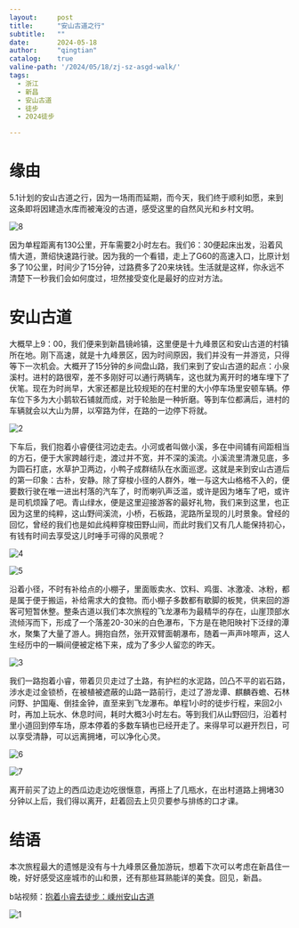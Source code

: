 ```yaml
---
layout:     post
title:      "安山古道之行"
subtitle:   ""
date:       2024-05-18
author:     "qingtian"
catalog:    true
valine-path: '/2024/05/18/zj-sz-asgd-walk/'
tags:
  - 浙江
  - 新昌
  - 安山古道
  - 徒步
  - 2024徒步

---
```


# 缘由

5.1计划的安山古道之行，因为一场雨而延期，而今天，我们终于顺利如愿，来到这条即将因建造水库而被淹没的古道，感受这里的自然风光和乡村文明。

![8](http://img.qingtian16265.com/20240518008.jpeg)

因为单程距离有130公里，开车需要2小时左右。我们6：30便起床出发，沿着风情大道，萧绍快速路行驶。因为我的一个看错，走上了G60的高速入口，比原计划多了10公里，时间少了15分钟，过路费多了20来块钱。生活就是这样，你永远不清楚下一秒我们会如何度过，坦然接受变化是最好的应对方法。

# 安山古道

大概早上9：00，我们便来到新昌镜岭镇，这里便是十九峰景区和安山古道的村镇所在地。刚下高速，就是十九峰景区，因为时间原因，我们并没有一并游览，只得等下一次机会。大概开了15分钟的乡间盘山路，我们来到了安山古道的起点：小泉溪村。进村的路很窄，差不多刚好可以通行两辆车，这也就为离开时的堵车埋下了伏笔。现在为时尚早，大家还都是比较规矩的在村里的大小停车场里安顿车辆。停车位下多为大小鹅软石铺就而成，对于轮胎是一种折磨。等到车位都满后，进村的车辆就会以大山为屏，以窄路为伴，在路的一边停下将就。

![2](http://img.qingtian16265.com/20240518002.jpeg)

下车后，我们抱着小睿便往河边走去。小河或者叫做小溪，多在中间铺有间距相当的方石，便于大家跨越行走，渡过并不宽，并不深的溪流。小溪流里清澈见底，多为圆石打底，水草护卫两边，小鸭子成群结队在水面巡逻。这就是来到安山古道后的第一印象：古朴，安静。除了穿梭小径的人群外，唯一与这大山格格不入的，便要数行驶在唯一进出村落的汽车了，时而喇叭声泛滥，或许是因为堵车了吧，或许是司机烦躁了吧。青山绿水，便是这里迎接游客的最好礼物，我们来到这里，也正因为这里的纯粹，这山野间溪流，小桥，石板路，泥路所呈现的儿时景象。曾经的回忆，曾经的我们也是如此纯粹穿梭田野山间，而此时我们又有几人能保持初心，有钱有时间去享受这儿时唾手可得的风景呢？

![4](http://img.qingtian16265.com/20240518004.jpeg)

![5](http://img.qingtian16265.com/20240518005.jpeg)

沿着小径，不时有补给点的小棚子，里面贩卖水、饮料、鸡蛋、冰激凌、冰粉，都是属于便于搬运，补给需求大的食物。而小棚子多数都有歇脚的板凳，供来回的游客可短暂休整。整条古道以我们本次旅程的飞龙瀑布为最精华的存在，山崖顶部水流倾泻而下，形成了一个落差20-30米的白色瀑布，下方是在艳阳映衬下泛绿的潭水，聚集了大量了游人。拥抱自然，张开双臂面朝瀑布，随着一声声咔嚓声，这人生经历中的一瞬间便被定格下来，成为了多少人留恋的昨天。

![3](http://img.qingtian16265.com/20240518003.jpeg?v=20240520)

我们一路抱着小睿，带着贝贝走过了土路，有护栏的水泥路，凹凸不平的岩石路，涉水走过金锁桥，在被植被遮蔽的山路一路前行，走过了游龙谭、麒麟吞蟾、石林问野、护国庵、倒挂金钟，直至来到飞龙瀑布。单程1小时的徒步行程，来回2小时，再加上玩水、休息时间，耗时大概3小时左右。等到我们从山野回归，沿着村里小道回到停车场，原本停着的多数车辆也已经开走了。来得早可以避开烈日，可以享受清静，可以远离拥堵，可以净化心灵。

![6](http://img.qingtian16265.com/20240518006.jpeg)

![7](http://img.qingtian16265.com/20240518007.jpeg)

离开前买了边上的西瓜边走边吃很惬意，再搭上了几瓶水，在出村道路上拥堵30分钟以上后，我们得以离开，赶着回去上贝贝要参与排练的口才课。

# 结语

本次旅程最大的遗憾是没有与十九峰景区叠加游玩，想着下次可以考虑在新昌住一晚，好好感受这座城市的山和景，还有那些耳熟能详的美食。回见，新昌。

b站视频：[抱着小睿去徒步：嵊州安山古道](https://www.bilibili.com/video/BV1WM4m1k7wx/?spm_id_from=333.999.0.0)

![1](http://img.qingtian16265.com/20240518001.jpeg)